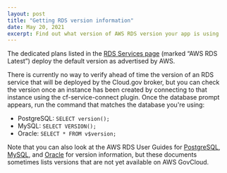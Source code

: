```yaml
---
layout: post
title: "Getting RDS version information"
date: May 20, 2021
excerpt: Find out what version of AWS RDS version your app is using
---
```


The dedicated plans listed in the [RDS Services page](https://cloud.gov/docs/services/relational-database/) (marked “AWS RDS Latest”) deploy the default version as advertised by AWS. 

There is currently no way to verify ahead of time the version of an RDS service that will be deployed by the Cloud.gov broker, but you can check the version once an instance has been created by connecting to that instance using the cf-service-connect plugin.  Once the database prompt appears, run the command that matches the database you're using:

- PostgreSQL:  `SELECT version();`
- MySQL:  `SELECT VERSION();`
- Oracle:  `SELECT * FROM v$version;`

Note that you can also look at the AWS RDS User Guides for [PostgreSQL](https://docs.aws.amazon.com/AmazonRDS/latest/UserGuide/CHAP_PostgreSQL.html#PostgreSQL.Concepts.General.DBVersions), [MySQL](https://docs.aws.amazon.com/AmazonRDS/latest/UserGuide/CHAP_MySQL.html), and [Oracle](Oracle) for version information, but these documents sometimes lists versions that are not yet available on AWS GovCloud.
